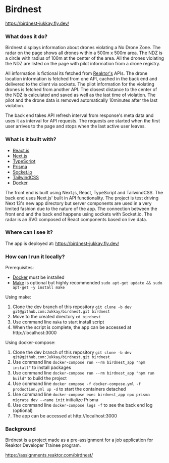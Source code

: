# Birdnest

https://birdnest-jukkay.fly.dev/

### What does it do?

Birdnest displays information about drones violating a No Drone Zone. The radar on the page shows all drones within a 500m x 500m area. The NDZ is a circle with radius of 100m at the center of the area. All the drones violating the NDZ are listed on the page with pilot information from a drone registry.

All information is fictional its fetched from [Reaktor's](https://www.reaktor.com/) APIs. The drone location information is fetched from one API, cached in the back end and delivered to the client via sockets. The pilot information for the violating drones is fetched from another API. The closest distance to the center of the NDZ is calculated and saved as well as the last time of violation. The pilot and the drone data is removed automatically 10minutes after the last violation.

The back end takes API refresh interval from response's meta data and uses it as interval for API requests. The requests are started when the first user arrives to the page and stops when the last active user leaves. 

### What is it built with?

* [React.js](https://reactjs.org/)
* [Next.js](https://nextjs.org/)
* [TypeScript](https://www.typescriptlang.org/)
* [Prisma](https://prisma.io)
* [Socket.io](https://socket.io/)
* [TailwindCSS](https://tailwindcss.com/)
* [Docker](https://docker.com)

The front end is built using Next.js, React, TypeScript and TailwindCSS. The back end uses Next.js' built in API functionality. The project is test driving Next 13's new app directory but server components are used in a very limited fashion due to the nature of the app. The connection between the front end and the back end happens using sockets with Socket.io. The radar is an SVG composed of React components based on live data.

### Where can I see it?

The app is deployed at:
https://birdnest-jukkay.fly.dev/

### How can I run it locally?

Prerequisites:
* [Docker](https://docker.com) must be installed
* [Make](https://www.gnu.org/software/make/) is optional but highly recommended `sudo apt-get update && sudo apt-get -y install make`

Using make:

1. Clone the dev branch of this repository `git clone -b dev git@github.com:Jukkay/birdnest.git birdnest`
2. Move to the created directory `cd birdnest`
3. Use command line `make` to start install script
4. When the script is complete, the app can be accessed at http://localhost:3000

Using docker-compose:

1. Clone the dev branch of this repository `git clone -b dev git@github.com:Jukkay/birdnest.git birdnest`
2. Use command line `docker-compose run --rm birdnest_app "npm install"` to install packages
3. Use command line `docker-compose run --rm birdnest_app "npm run build"` to build the project
4. Use command line `docker compose -f docker-compose.yml -f production.yml up -d` to start the containers detached
5. Use command line `docker-compose exec birdnest_app npx prisma migrate dev --name init` initialize Prisma
6. Use command line `docker-compose logs -f` to see the back end log (optional)
7. The app can be accessed at http://localhost:3000

### Background

Birdnest is a project made as a pre-assignment for a job application for Reaktor Developer Trainee program.

https://assignments.reaktor.com/birdnest/
